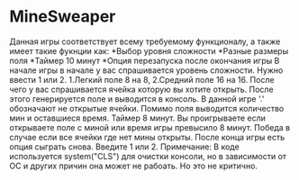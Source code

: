 # MineSweaper
Данная игры соответствует всему требуемому функционалу, а также имеет такие фукнции как:
*Выбор уровня сложности
*Разные размеры поля
*Таймер 10 минут
*Опция перезапуска после окончания игры
В начале игры в начале у вас спрашивается уровень сложности. Нужно ввести 1 или 2. 1.Легкий поле 8 на 8, 2.Средний поле 16 на 16. После чего у вас спрашивается ячейка которую вы хотите открыть. После этого генерируется поле и выводится в консоль. В данной игре '.' обозначают не открытые ячейки. Помимо поля выводится количество мин и оставшиеся время. Таймер 8 минут. Вы проигрываете если открываете поле с миной или время игры превысило 8 минут. Победа в случае если все ячейки где нет мины открыты. После конца игры есть опция сыграть снова. Введите 1 или 2. Примечание: В коде используется system("CLS") для очистки консоли, но в зависимости от ОС и других причин она может не рабоать. Но это не критично. 
